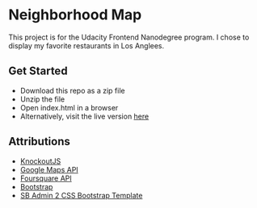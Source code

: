 # Neighborhood Map
This project is for the Udacity Frontend Nanodegree program. I chose to display my favorite restaurants in Los Anglees.

## Get Started
* Download this repo as a zip file
* Unzip the file
* Open index.html in a browser
* Alternatively, visit the live version [here](https://timjhall.github.io/neighborhoodmap/)

## Attributions
* [KnockoutJS](http://knockoutjs.com/)
* [Google Maps API](https://developers.google.com/maps/)
* [Foursquare API](https://developer.foursquare.com/)
* [Bootstrap](http://getbootstrap.com/)
* [SB Admin 2 CSS Bootstrap Template](https://startbootstrap.com/template-overviews/sb-admin-2/)
